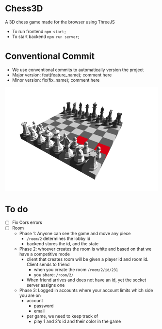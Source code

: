 # Chess3D
 A 3D chess game made for the browser using ThreeJS
- To run frontend `npm start;`
- To start backend `npm run server;`


# Conventional Commit
- We use conventional commits to automatically version the project
- Major version: feat(feature_name); comment here 
- Minor version: fix(fix_name); comment here

![demo image](./img/demo.png)


# To do
- [ ] Fix Cors errors 
- [ ] Room 
    - Phase 1: Anyone can see the game and move any piece
        - `/room/2` determines the lobby id
        - backend stores the id, and the state 
    - Phase 2: whoever creates the room is white and based on that we have a competitive mode
        - client that creates room will be given a player id and room id. Client sends to friend
            - when you create the room `/room/2/id/231` 
            - you share: `/room/2/`
        - When friend arrives and does not have an id, yet the socket server assigns one
    - Phase 3: Logged in accounts where your account limits which side you are on
        - account
            - password
            - email
        - per game, we need to keep track of
            - play 1 and 2's id and their color in the game
